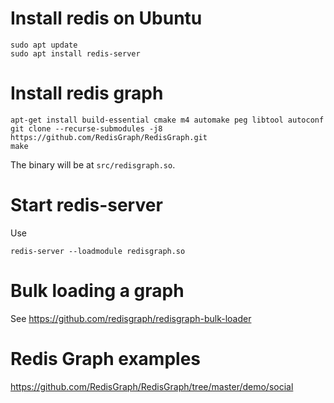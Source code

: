 
# Install redis on Ubuntu

```
sudo apt update
sudo apt install redis-server
```

# Install redis graph

```
apt-get install build-essential cmake m4 automake peg libtool autoconf
git clone --recurse-submodules -j8 https://github.com/RedisGraph/RedisGraph.git
make
```

The binary will be at `src/redisgraph.so`.

# Start redis-server 

Use 

```
redis-server --loadmodule redisgraph.so
```

# Bulk loading a graph 

See <https://github.com/redisgraph/redisgraph-bulk-loader>

# Redis Graph examples 

<https://github.com/RedisGraph/RedisGraph/tree/master/demo/social>

